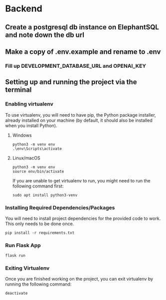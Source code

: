 # Backend

## Create a postgresql db instance on ElephantSQL and note down the db url

## Make a copy of .env.example and rename to .env

### Fill up DEVELOPMENT_DATABASE_URL and OPENAI_KEY

## Setting up and running the project via the terminal

### Enabling virtualenv
To use virtualenv, you will need to have pip, the Python package installer, already installed on your machine (by default, it should also be installed when you install Python).

1. Windows
    ```
    python3 -m venv env
    .\env\Scripts\activate
    ```

2. Linux/macOS
    ```
    python3 -m venv env
    source env/bin/activate
    ```

    If you are unable to get virtualenv to run, you might need to run the following command first:
    ```
    sudo apt install python3-venv
    ```

### Installing Required Dependencies/Packages
You will need to install project dependencies for the provided code to work. This only needs to be done once.

```
pip install -r requirements.txt
```

### Run Flask App

```
flask run
```

### Exiting Virtualenv
Once you are finished working on the project, you can exit virtualenv by running the following command:

```
deactivate
```